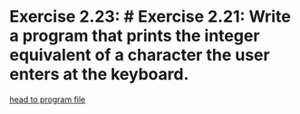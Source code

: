 # Exercise 2.23: # Exercise 2.21: Write a program that prints the integer equivalent of a character the user enters at the keyboard.

[head to program file](02_23.cpp)

